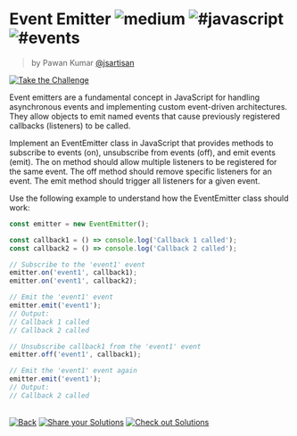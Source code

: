 <!--info-header-start--><h1>Event Emitter <img src="https://img.shields.io/badge/-medium-d9901a" alt="medium"/> <img src="https://img.shields.io/badge/-%23javascript-999" alt="#javascript"/> <img src="https://img.shields.io/badge/-%23events-999" alt="#events"/></h1><blockquote><p>by Pawan Kumar <a href="https://github.com/jsartisan" target="_blank">@jsartisan</a></p></blockquote><p><a href="https://frontend-challenges.com/challenges/58-event-emitter" target="_blank"><img src="https://img.shields.io/badge/-Take%20the%20Challenge-0d99ff?logo=javascript&logoColor=white" alt="Take the Challenge"/></a> </p><!--info-header-end-->

Event emitters are a fundamental concept in JavaScript for handling asynchronous events and implementing custom event-driven architectures. They allow objects to emit named events that cause previously registered callbacks (listeners) to be called.

Implement an EventEmitter class in JavaScript that provides methods to subscribe to events (on), unsubscribe from events (off), and emit events (emit). The on method should allow multiple listeners to be registered for the same event. The off method should remove specific listeners for an event. The emit method should trigger all listeners for a given event.

Use the following example to understand how the EventEmitter class should work:

```js
const emitter = new EventEmitter();

const callback1 = () => console.log('Callback 1 called');
const callback2 = () => console.log('Callback 2 called');

// Subscribe to the 'event1' event
emitter.on('event1', callback1);
emitter.on('event1', callback2);

// Emit the 'event1' event
emitter.emit('event1');
// Output:
// Callback 1 called
// Callback 2 called

// Unsubscribe callback1 from the 'event1' event
emitter.off('event1', callback1);

// Emit the 'event1' event again
emitter.emit('event1');
// Output:
// Callback 2 called
```


<!--info-footer-start--><br><a href="../../README.md" target="_blank"><img src="https://img.shields.io/badge/-Back-grey" alt="Back"/></a> <a href="https://github.com/jsartisan/frontend-challenges/issues/new?template=answer.md&labels=answer,58,undefined&title=58%20-%20Event%20Emitter%20-%20undefined&body=" target="_blank"><img src="https://img.shields.io/badge/-Share%20your%20Solutions-teal" alt="Share your Solutions"/></a> <a href="https://github.com/jsartisan/frontend-challenges/issues?q=label%3A58+label%3Aanswer+sort%3Areactions-%2B1-desc" target="_blank"><img src="https://img.shields.io/badge/-Check%20out%20Solutions-de5a77?logo=awesome-lists&logoColor=white" alt="Check out Solutions"/></a> <!--info-footer-end-->